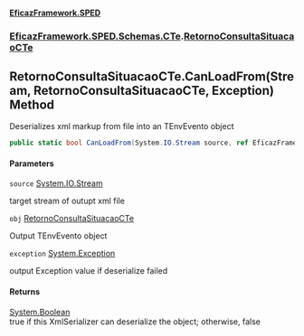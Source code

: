 #### [EficazFramework.SPED](EficazFrameworkSPED.md 'EficazFramework SPED')
### [EficazFramework.SPED.Schemas.CTe](EficazFramework.SPED.Schemas.CTe.md 'EficazFramework.SPED.Schemas.CTe').[RetornoConsultaSituacaoCTe](EficazFramework.SPED.Schemas.CTe/RetornoConsultaSituacaoCTe.md 'EficazFramework.SPED.Schemas.CTe.RetornoConsultaSituacaoCTe')

## RetornoConsultaSituacaoCTe.CanLoadFrom(Stream, RetornoConsultaSituacaoCTe, Exception) Method

Deserializes xml markup from file into an TEnvEvento object

```csharp
public static bool CanLoadFrom(System.IO.Stream source, ref EficazFramework.SPED.Schemas.CTe.RetornoConsultaSituacaoCTe obj, ref System.Exception exception);
```
#### Parameters

<a name='EficazFramework.SPED.Schemas.CTe.RetornoConsultaSituacaoCTe.CanLoadFrom(System.IO.Stream,EficazFramework.SPED.Schemas.CTe.RetornoConsultaSituacaoCTe,System.Exception).source'></a>

`source` [System.IO.Stream](https://docs.microsoft.com/en-us/dotnet/api/System.IO.Stream 'System.IO.Stream')

target stream of outupt xml file

<a name='EficazFramework.SPED.Schemas.CTe.RetornoConsultaSituacaoCTe.CanLoadFrom(System.IO.Stream,EficazFramework.SPED.Schemas.CTe.RetornoConsultaSituacaoCTe,System.Exception).obj'></a>

`obj` [RetornoConsultaSituacaoCTe](EficazFramework.SPED.Schemas.CTe/RetornoConsultaSituacaoCTe.md 'EficazFramework.SPED.Schemas.CTe.RetornoConsultaSituacaoCTe')

Output TEnvEvento object

<a name='EficazFramework.SPED.Schemas.CTe.RetornoConsultaSituacaoCTe.CanLoadFrom(System.IO.Stream,EficazFramework.SPED.Schemas.CTe.RetornoConsultaSituacaoCTe,System.Exception).exception'></a>

`exception` [System.Exception](https://docs.microsoft.com/en-us/dotnet/api/System.Exception 'System.Exception')

output Exception value if deserialize failed

#### Returns
[System.Boolean](https://docs.microsoft.com/en-us/dotnet/api/System.Boolean 'System.Boolean')  
true if this XmlSerializer can deserialize the object; otherwise, false